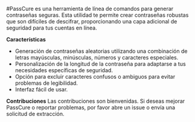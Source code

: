 #PassCure es una herramienta de línea de comandos para generar contraseñas seguras. Esta utilidad te permite crear contraseñas robustas que son difíciles de descifrar, proporcionando una capa adicional de seguridad para tus cuentas en línea.

**Características**
- Generación de contraseñas aleatorias utilizando una combinación de letras mayúsculas, minúsculas, números y caracteres especiales.
- Personalización de la longitud de la contraseña para adaptarse a tus necesidades específicas de seguridad.
- Opción para excluir caracteres confusos o ambiguos para evitar problemas de legibilidad.
- Interfaz fácil de usar.

**Contribuciones**
Las contribuciones son bienvenidas. Si deseas mejorar PassCure o reportar problemas, por favor abre un issue o envía una solicitud de extracción.
